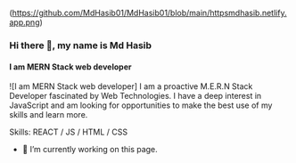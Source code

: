 (https://github.com/MdHasib01/MdHasib01/blob/main/httpsmdhasib.netlify.app.png)

### Hi there 👋, my name is Md Hasib
#### I am MERN Stack web developer
![I am MERN Stack web developer]
I am a proactive M.E.R.N Stack Developer fascinated by Web Technologies. I have a deep interest in JavaScript and am looking for opportunities to
make the best use of my skills and learn more.

Skills: REACT / JS / HTML / CSS

- 🔭 I’m currently working on this page. 




